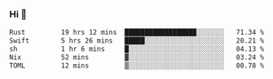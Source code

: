 ### Hi 👋

<!--START_SECTION:waka-->

```txt
Rust         19 hrs 12 mins  ██████████████████░░░░░░░   71.34 %
Swift        5 hrs 26 mins   █████░░░░░░░░░░░░░░░░░░░░   20.21 %
sh           1 hr 6 mins     █░░░░░░░░░░░░░░░░░░░░░░░░   04.13 %
Nix          52 mins         ▓░░░░░░░░░░░░░░░░░░░░░░░░   03.24 %
TOML         12 mins         ▒░░░░░░░░░░░░░░░░░░░░░░░░   00.78 %
```

<!--END_SECTION:waka-->
